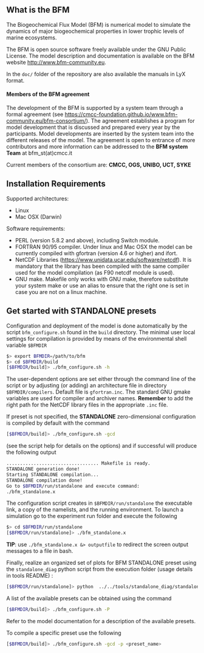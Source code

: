 ## What is the BFM

The Biogeochemical Flux Model (BFM) is numerical model to simulate the dynamics of major biogeochemical properties in lower trophic levels of marine ecosystems.

The BFM is open source software freely available under the GNU Public License. 
The model description and documentation is available on the BFM website http://www.bfm-community.eu.

In the `doc/` folder of the repository are also available the manuals in LyX format.


#### Members of the BFM agreement

The development of the BFM is supported by a system team through a formal agreement (see https://cmcc-foundation.github.io/www.bfm-community.eu/bfm-consortium/). 
The agreement establishes a program for model development that is discussed and prepared every year by the participants. Model developments are inserted by the system team into the different releases of the model. 
The agreement is open to entrance of more contributors and more information can be addressed to the **BFM system Team** at bfm_st(at)cmcc.it

Current members of the consortium are: 
**CMCC, OGS, UNIBO, UCT, SYKE**

##  Installation Requirements

Supported architectures:
- Linux
- Mac OSX (Darwin)

Software requirements:
- PERL (version 5.8.2 and above), including Switch module.
- FORTRAN 90/95 compiler. Under linux and Mac OSX the model can be currently compiled with gfortran (version 4.6 or higher) and ifort.
- NetCDF Libraries (https://www.unidata.ucar.edu/software/netcdf). It is mandatory that the library has been compiled with the same compiler used for the model compilation (as F90 netcdf module is used).
- GNU make. Makefile only works with GNU make, therefore substitute your system make or use an alias to ensure that the right one is set in case you are not on a linux machine.

## Get started with STANDALONE presets
Configuration and deployment of the model is done automatically by the script `bfm_configure.sh` found in the `build` directory. The minimal user local settings for compilation is provided by means of the environmental shell variable `$BFMDIR`
```bash
$> export BFMDIR=/path/to/bfm
$> cd $BFMDIR/build
[$BFMDIR/build]> ./bfm_configure.sh -h
```

The user-dependent options are set either through the command line of the script or by adjusting (or adding) an architecture file in directory `$BFMDIR/compilers`. Default file is `gfortran.inc`. The standard GNU gmake variables are used for compiler and archiver names. **Remember** to add the right path for the NetCDF library files in the appropriate `.inc` file.

If preset is not specified, the **STANDALONE** zero-dimensional configuration is compiled by default with the command
```bash
[$BFMDIR/build]> ./bfm_configure.sh -gcd
```
(see the script help for details on the options) and if successful will produce the following output
```bash
.................................. Makefile is ready.
STANDALONE generation done!
Starting STANDALONE compilation...
STANDALONE compilation done!
Go to $BFMDIR/run/standalone and execute command:
./bfm_standalone.x
```
The configuration script creates in `$BFMDIR/run/standalone` the executable link, a copy of the namelists, and the running environment. 
To launch a simulation go to the experiment run folder and execute the following 
```bash
$> cd $BFMDIR/run/standalone
[$BFMDIR/run/standalone]> ./bfm_standalone.x
```
**TIP**: use `./bfm_standalone.x &> outputfile` to redirect the screen output messages to a file in bash.

Finally, realize an organized set of plots for BFM STANDALONE preset using the `standalone_diag` python script from the execution folder (usage details in tools README) :
```bash
[$BFMDIR/run/standalone]> python  ../../tools/standalone_diag/standalone_diag.py BFM_Standalone.nc`
```

A list of the available presets can be obtained using the command
```bash
[$BFMDIR/build]> ./bfm_configure.sh -P 
```
Refer to the model documentation for a description of the available presets.

To compile a specific preset use the following
```bash
[$BFMDIR/build]> ./bfm_configure.sh -gcd -p <preset_name> 
```


```
